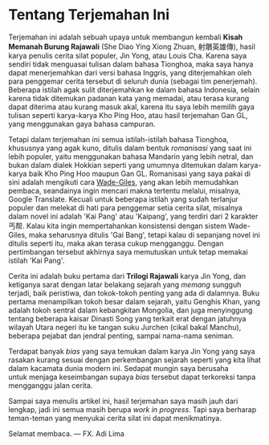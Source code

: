 # Tentang Terjemahan Ini

Terjemahan ini adalah sebuah upaya untuk membangun kembali **Kisah Memanah Burung Rajawali** 
(She Diao Ying Xiong Zhuan, 射鵰英雄傳), hasil karya penulis cerita silat populer, Jin Yong, atau Louis Cha. 
Karena saya sendiri tidak menguasai tulisan dalam bahasa Tionghoa, maka saya hanya dapat menerjemahkan
dari versi bahasa Inggris, yang diterjemahkan oleh para penggemar cerita tersebut di seluruh dunia 
(sebagai tim penerjemah). Beberapa istilah agak sulit diterjemahkan ke dalam bahasa Indonesia, selain 
karena tidak ditemukan padanan kata yang memadai, atau terasa kurang dapat diterima atau kurang
masuk akal, karena itu saya lebih memilih gaya tulisan seperti karya-karya Kho Ping Hoo, atau hasil 
terjemahan Gan GL, yang menggunakan gaya bahasa campuran.

Tetapi dalam terjemahan ini semua istilah-istilah bahasa Tionghoa, khususnya yang agak kuno, ditulis 
dalam bentuk _romanisasi_ yang saat ini lebih populer, yaitu menggunakan bahasa Mandarin yang lebih netral, 
dan bukan dalam dialek Hokkian seperti yang umumnya ditemukan dalam karya-karya baik Kho Ping Hoo maupun 
Gan GL. Romanisasi yang saya pakai di sini adalah mengikuti cara 
[Wade-Giles](https://en.wikipedia.org/wiki/Wade%E2%80%93Giles), yang akan lebih memudahkan pembaca, 
seandainya ingin mencari makna tertentu melalui, misalnya, Google Translate. Kecuali untuk beberapa 
istilah yang sudah terlanjur populer dan melekat di hati para penggemar setia cerita silat, misalnya 
dalam novel ini adalah 'Kai Pang' atau 'Kaipang', yang terdiri dari 2 karakter 丐帮. Kalau kita ingin 
mempertahankan konsistensi dengan sistem Wade-Giles, maka seharusnya ditulis 'Gai Bang', tetapi kalau 
di sepanjang novel ini ditulis seperti itu, maka akan terasa cukup mengganggu. Dengan pertimbangan 
tersebut akhirnya saya memutuskan untuk tetap memakai istilah 'Kai Pang'.

Cerita ini adalah buku pertama dari **Trilogi Rajawali** karya Jin Yong, dan ketiganya sarat dengan 
latar belakang sejarah yang _memang_ sungguh terjadi, baik peristiwa, dan tokok-tokoh penting yang 
ada di dalamnya. Buku pertama menampilkan tokoh besar dalam sejarah, yaitu Genghis Khan, yang adalah tokoh
sentral dalam kebangkitan Mongolia, dan juga menyinggung tentang beberapa kaisar Dinasti Song yang 
terkait erat dengan jatuhnya wilayah Utara negeri itu ke tangan suku Jurchen (cikal bakal Manchu), 
beberapa pejabat dan jendral penting, sampai nama-nama seniman.

Terdapat banyak _bias_ yang saya temukan dalam karya Jin Yong yang saya rasakan kurang sesuai dengan 
perkembangan sejarah seperti yang kita lihat dalam kacamata dunia modern ini. Sedapat mungin saya berusaha  
untuk menjaga keseimbangan supaya _bias_ tersebut dapat terkoreksi tanpa mengganggu jalan cerita.

Sampai saya menulis artikel ini, hasil terjemahan saya masih jauh dari lengkap, jadi ini semua masih 
berupa _work in progress_. Tapi saya berharap teman-teman yang menyukai cerita silat ini dapat menikmatinya.

Selamat membaca.
— FX. Adi Lima


